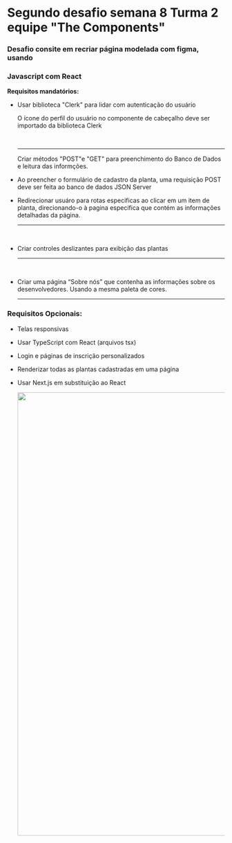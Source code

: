 # Segundo desafio semana 8 Turma 2 equipe "The Components"

### Desafio consite em recriar página modelada com figma, usando

### Javascript com React

**Requisitos mandatórios:**

- Usar biblioteca "Clerk" para lidar com autenticação do usuário

  O ícone do perfil do usuário no componente de cabeçalho deve ser importado da biblioteca Clerk

  &nbsp;

  ------

  Criar métodos "POST"e "GET" para preenchimento do Banco de Dados e leitura das informções.

- Ao preencher o formulário de cadastro da planta, uma requisição POST deve ser feita ao banco de dados JSON Server

- Redirecionar usuáro para rotas especificas ao clicar em um item de planta, direcionando-o à pagina especifica que contém as informações detalhadas da página. 

  ------

  &nbsp;

- Criar controles deslizantes para exibição das plantas

  ------

  &nbsp;

- Criar uma página “Sobre nós” que contenha as informações sobre os desenvolvedores. Usando a mesma paleta de cores.

  ------

  


### Requisitos Opcionais:

- Telas responsivas
- Usar TypeScript com React (arquivos tsx)
- Login e páginas de inscrição personalizados
- Renderizar todas as plantas cadastradas em uma página
- Usar Next.js em substituição ao React

  <p align="center">
    <img width="1024" heigth="500" src="/public/images/desafioII.gif">
  </p>
